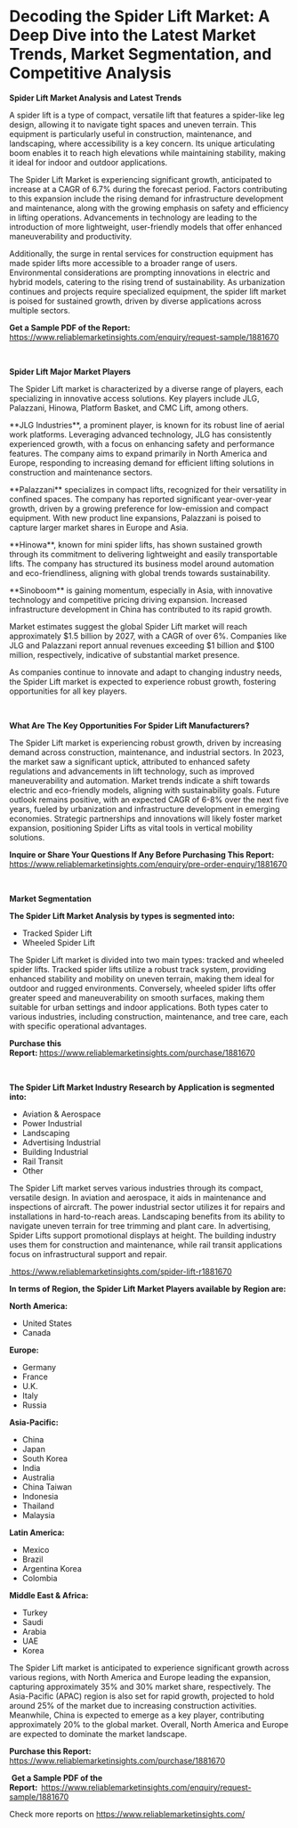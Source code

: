 <p><h1>Decoding the Spider Lift Market: A Deep Dive into the Latest Market Trends, Market Segmentation, and Competitive Analysis</h1></p><p><strong>Spider Lift Market Analysis and Latest Trends</strong></p>
<p><p>A spider lift is a type of compact, versatile lift that features a spider-like leg design, allowing it to navigate tight spaces and uneven terrain. This equipment is particularly useful in construction, maintenance, and landscaping, where accessibility is a key concern. Its unique articulating boom enables it to reach high elevations while maintaining stability, making it ideal for indoor and outdoor applications.</p><p>The Spider Lift Market is experiencing significant growth, anticipated to increase at a CAGR of 6.7% during the forecast period. Factors contributing to this expansion include the rising demand for infrastructure development and maintenance, along with the growing emphasis on safety and efficiency in lifting operations. Advancements in technology are leading to the introduction of more lightweight, user-friendly models that offer enhanced maneuverability and productivity. </p><p>Additionally, the surge in rental services for construction equipment has made spider lifts more accessible to a broader range of users. Environmental considerations are prompting innovations in electric and hybrid models, catering to the rising trend of sustainability. As urbanization continues and projects require specialized equipment, the spider lift market is poised for sustained growth, driven by diverse applications across multiple sectors.</p></p>
<p><strong>Get a Sample PDF of the Report:&nbsp;</strong> <a href="https://www.reliablemarketinsights.com/enquiry/request-sample/1881670?utm_campaign=2453&utm_medium=2&utm_source=Github&utm_content=ia&utm_term=23022025&utm_id=spider-lift">https://www.reliablemarketinsights.com/enquiry/request-sample/1881670</a></p>
<p>&nbsp;</p>
<p><strong>Spider Lift Major Market Players</strong></p>
<p><p>The Spider Lift market is characterized by a diverse range of players, each specializing in innovative access solutions. Key players include JLG, Palazzani, Hinowa, Platform Basket, and CMC Lift, among others. </p><p>**JLG Industries**, a prominent player, is known for its robust line of aerial work platforms. Leveraging advanced technology, JLG has consistently experienced growth, with a focus on enhancing safety and performance features. The company aims to expand primarily in North America and Europe, responding to increasing demand for efficient lifting solutions in construction and maintenance sectors.</p><p>**Palazzani** specializes in compact lifts, recognized for their versatility in confined spaces. The company has reported significant year-over-year growth, driven by a growing preference for low-emission and compact equipment. With new product line expansions, Palazzani is poised to capture larger market shares in Europe and Asia.</p><p>**Hinowa**, known for mini spider lifts, has shown sustained growth through its commitment to delivering lightweight and easily transportable lifts. The company has structured its business model around automation and eco-friendliness, aligning with global trends towards sustainability.</p><p>**Sinoboom** is gaining momentum, especially in Asia, with innovative technology and competitive pricing driving expansion. Increased infrastructure development in China has contributed to its rapid growth.</p><p>Market estimates suggest the global Spider Lift market will reach approximately $1.5 billion by 2027, with a CAGR of over 6%. Companies like JLG and Palazzani report annual revenues exceeding $1 billion and $100 million, respectively, indicative of substantial market presence. </p><p>As companies continue to innovate and adapt to changing industry needs, the Spider Lift market is expected to experience robust growth, fostering opportunities for all key players.</p></p>
<p>&nbsp;</p>
<p><strong>What Are The Key Opportunities For Spider Lift Manufacturers?</strong></p>
<p><p>The Spider Lift market is experiencing robust growth, driven by increasing demand across construction, maintenance, and industrial sectors. In 2023, the market saw a significant uptick, attributed to enhanced safety regulations and advancements in lift technology, such as improved maneuverability and automation. Market trends indicate a shift towards electric and eco-friendly models, aligning with sustainability goals. Future outlook remains positive, with an expected CAGR of 6-8% over the next five years, fueled by urbanization and infrastructure development in emerging economies. Strategic partnerships and innovations will likely foster market expansion, positioning Spider Lifts as vital tools in vertical mobility solutions.</p></p>
<p><strong>Inquire or Share Your Questions If Any Before Purchasing This Report:</strong> <a href="https://www.reliablemarketinsights.com/enquiry/pre-order-enquiry/1881670?utm_campaign=2453&utm_medium=2&utm_source=Github&utm_content=ia&utm_term=23022025&utm_id=spider-lift">https://www.reliablemarketinsights.com/enquiry/pre-order-enquiry/1881670</a></p>
<p>&nbsp;</p>
<p><strong>Market Segmentation</strong></p>
<p><strong>The Spider Lift Market Analysis by types is segmented into:</strong></p>
<p><ul><li>Tracked Spider Lift</li><li>Wheeled Spider Lift</li></ul></p>
<p><p>The Spider Lift market is divided into two main types: tracked and wheeled spider lifts. Tracked spider lifts utilize a robust track system, providing enhanced stability and mobility on uneven terrain, making them ideal for outdoor and rugged environments. Conversely, wheeled spider lifts offer greater speed and maneuverability on smooth surfaces, making them suitable for urban settings and indoor applications. Both types cater to various industries, including construction, maintenance, and tree care, each with specific operational advantages.</p></p>
<p><strong>Purchase this Report:&nbsp;</strong><a href="https://www.reliablemarketinsights.com/purchase/1881670?utm_campaign=2453&utm_medium=2&utm_source=Github&utm_content=ia&utm_term=23022025&utm_id=spider-lift">https://www.reliablemarketinsights.com/purchase/1881670</a></p>
<p>&nbsp;</p>
<p><strong>The Spider Lift Market Industry Research by Application is segmented into:</strong></p>
<p><ul><li>Aviation & Aerospace</li><li>Power Industrial</li><li>Landscaping</li><li>Advertising Industrial</li><li>Building Industrial</li><li>Rail Transit</li><li>Other</li></ul></p>
<p><p>The Spider Lift market serves various industries through its compact, versatile design. In aviation and aerospace, it aids in maintenance and inspections of aircraft. The power industrial sector utilizes it for repairs and installations in hard-to-reach areas. Landscaping benefits from its ability to navigate uneven terrain for tree trimming and plant care. In advertising, Spider Lifts support promotional displays at height. The building industry uses them for construction and maintenance, while rail transit applications focus on infrastructural support and repair.</p></p>
<p><a href="https://www.reliablemarketinsights.com/spider-lift-r1881670?utm_campaign=2453&utm_medium=2&utm_source=Github&utm_content=ia&utm_term=23022025&utm_id=spider-lift">&nbsp;https://www.reliablemarketinsights.com/spider-lift-r1881670</a></p>
<p><strong>In terms of Region, the Spider Lift Market Players available by Region are:</strong></p>
<p>
    <p> <strong> North America: </strong>
        <ul>
            <li>United States</li>
            <li>Canada</li>
        </ul>
        </p> 
    <p> <strong> Europe: </strong>
        <ul>
            <li>Germany</li>
            <li>France</li>
            <li>U.K.</li>
            <li>Italy</li>
            <li>Russia</li>
        </ul>
        </p> 
    <p> <strong> Asia-Pacific: </strong>
        <ul>
            <li>China</li>
            <li>Japan</li>
            <li>South Korea</li>
            <li>India</li>
            <li>Australia</li>
            <li>China Taiwan</li>
            <li>Indonesia</li>
            <li>Thailand</li>
            <li>Malaysia</li>
        </ul>
        </p> 
    <p> <strong> Latin America: </strong>
        <ul>
            <li>Mexico</li>
            <li>Brazil</li>
            <li>Argentina Korea</li>
            <li>Colombia</li>
        </ul>
        </p> 
    <p> <strong> Middle East & Africa: </strong>
        <ul>
            <li>Turkey</li>
            <li>Saudi</li>
            <li>Arabia</li>
            <li>UAE</li>
            <li>Korea</li>
        </ul>
    </p>
    </p>
<p><p>The Spider Lift market is anticipated to experience significant growth across various regions, with North America and Europe leading the expansion, capturing approximately 35% and 30% market share, respectively. The Asia-Pacific (APAC) region is also set for rapid growth, projected to hold around 25% of the market due to increasing construction activities. Meanwhile, China is expected to emerge as a key player, contributing approximately 20% to the global market. Overall, North America and Europe are expected to dominate the market landscape.</p></p>
<p><strong>Purchase this Report: </strong><a href="https://www.reliablemarketinsights.com/purchase/1881670?utm_campaign=2453&utm_medium=2&utm_source=Github&utm_content=ia&utm_term=23022025&utm_id=spider-lift">https://www.reliablemarketinsights.com/purchase/1881670</a></p>
<p>&nbsp;<strong>Get a Sample PDF of the Report:&nbsp;&nbsp;</strong><a href="https://www.reliablemarketinsights.com/enquiry/request-sample/1881670?utm_campaign=2453&utm_medium=2&utm_source=Github&utm_content=ia&utm_term=23022025&utm_id=spider-lift">https://www.reliablemarketinsights.com/enquiry/request-sample/1881670</a></p>
<p><strong></strong></p>
<p>Check more reports on <a href="https://www.reliablemarketinsights.com/?utm_campaign=2453&utm_medium=2&utm_source=Github&utm_content=ia&utm_term=23022025&utm_id=spider-lift">https://www.reliablemarketinsights.com/</a></p>